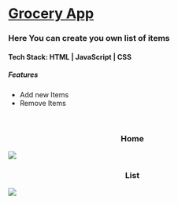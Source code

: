 # [Grocery App](https://gocery-list.netlify.app/)

<h3>Here You can create you own list of items</h3>
<h4>Tech Stack: HTML | JavaScript | CSS</h4>
<h5>Features</h5>
<ul>
<li>Add new Items</li>
<li> Remove Items</li>

</ul>
<br />
<h3 align="center">Home</h3>

<img src="https://user-images.githubusercontent.com/102738774/199168698-c6b3b1bb-06af-4d8c-8780-4b69a4cb1c93.png" />

<h3 align="center">List</h3>
<img src="https://user-images.githubusercontent.com/102738774/199168808-371361b5-718e-439d-b486-6364a365caa4.png"/>

